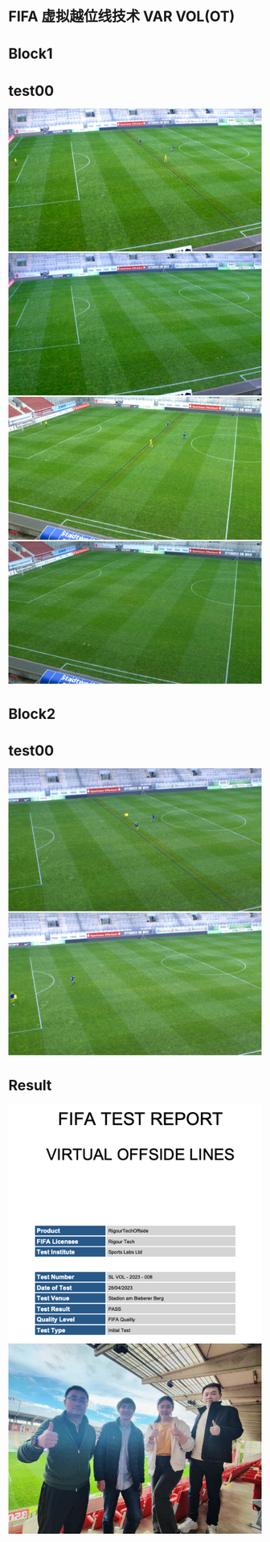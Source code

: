 # FIFA 虚拟越位线技术 VAR VOL(OT)

# Block1
# test00
![](assets/block1left/test00/16mL10-03-31.png)
![](assets/block1left/test00/L.png)
![](assets/block1left/test00/Main10-03-26.png)
![](assets/block1left/test00/M.png)

# Block2
# test00
![](assets/block2left/test00/16mL12-18-05.png)
![](assets/block2left/test00/L.png)

# Result
![](assets/reportFIFA.png)
![](assets/IMG_0825.JPG)